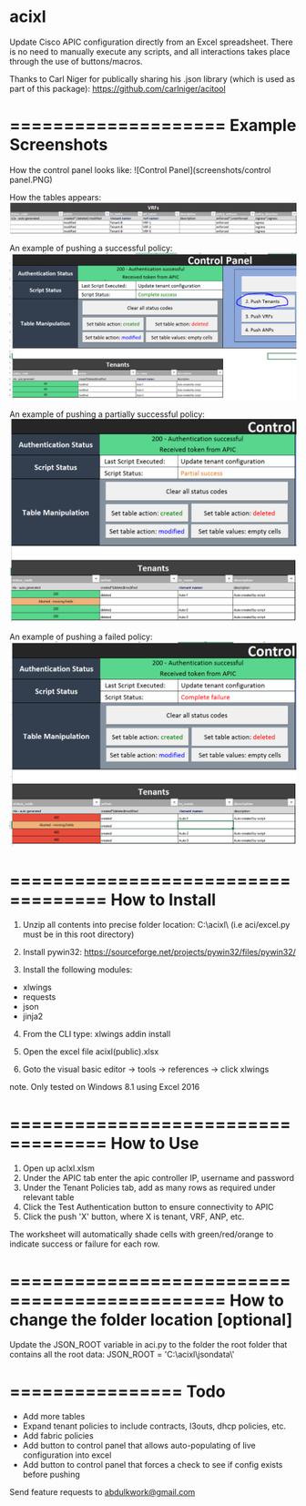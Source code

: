 # acixl
Update Cisco APIC configuration directly from an Excel spreadsheet. There is no need to manually execute any scripts, and all interactions takes place through the use of buttons/macros.

Thanks to Carl Niger for publically sharing his .json library (which is used as part of this package):
https://github.com/carlniger/acitool


====================
Example Screenshots
====================
How the control panel looks like:
![Control Panel](screenshots/control panel.PNG)

How the tables appears:
![Table](screenshots/table_example.PNG)

An example of pushing a successful policy:
![Alt attribute text Here](screenshots/execute_example_pass.PNG)

An example of pushing a partially successful policy:
![Alt attribute text Here](screenshots/execute_example_partial.PNG)

An example of pushing a failed policy:
![Alt attribute text Here](screenshots/execute_example_failure.PNG)

===================================
How to Install
===================================
1. Unzip all contents into precise folder location:  C:\acixl\  (i.e aci/excel.py must be in this root directory)

2. Install pywin32:
https://sourceforge.net/projects/pywin32/files/pywin32/

3. Install the following modules:
 - xlwings
 - requests
 - json
 - jinja2

4. From the CLI type:
xlwings addin install

5. Open the excel file acixl(public).xlsx

6. Goto the visual basic editor -> tools -> references -> click xlwings

note. Only tested on Windows 8.1 using Excel 2016

===================================
How to Use
===================================
1. Open up aclxl.xlsm
2. Under the APIC tab enter the apic controller IP, username and password
3. Under the Tenant Policies tab, add as many rows as required under relevant table
4. Click the Test Authentication button to ensure connectivity to APIC
5. Click the push 'X' button, where X is tenant, VRF, ANP, etc.

The worksheet will automatically shade cells with green/red/orange to indicate success or failure for each row.

==============================================
How to change the folder location [optional]
===============================================

Update the JSON_ROOT variable in aci.py to the folder the root folder that contains all the root data:
JSON_ROOT = 'C:\\acixl\\jsondata\\'

================
Todo
================
* Add more tables
* Expand tenant policies to include contracts, l3outs, dhcp policies, etc.
* Add fabric policies
* Add button to control panel that allows auto-populating of live configuration into excel
* Add button to control panel that forces a check to see if config exists before pushing

Send feature requests to abdulkwork@gmail.com

